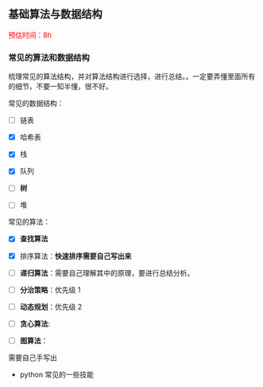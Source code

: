 ## 基础算法与数据结构

<font color=red>预估时间：8h</font>

### 常见的算法和数据结构


梳理常见的算法结构，并对算法结构进行选择，进行总结。。一定要弄懂里面所有的细节，不要一知半懂，很不好。



常见的数据结构：
- [ ] 链表
- [x] 哈希表
- [x] 栈
- [x] 队列
- [ ] **树**
- [ ] 堆




常见的算法：
- [x] **查找算法**
- [x] 排序算法：**快速排序需要自己写出来**
- [ ] **递归算法**：需要自己理解其中的原理，要进行总结分析。
- [ ] **分治策略**：优先级 1
- [ ] **动态规划**：优先级 2
- [ ] **贪心算法**:
- [ ] **图算法**：



需要自己手写出
- python 常见的一些技能